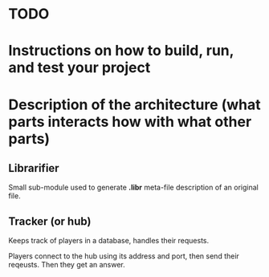# TODO

# Instructions on how to build, run, and test your project
# Description of the architecture (what parts interacts how with what other parts)

## Librarifier
Small sub-module used to generate **.libr** meta-file description of an original file.

## Tracker (or hub)
Keeps track of players in a database, handles their requests.

Players connect to the hub using its address and port, then send their reqeusts. Then they get an answer.
